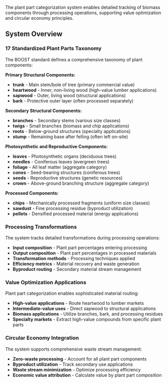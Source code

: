 The plant part categorization system enables detailed tracking of biomass components through processing operations, supporting value optimization and circular economy principles.

## System Overview

### 17 Standardized Plant Parts Taxonomy
The BOOST standard defines a comprehensive taxonomy of plant components:

**Primary Structural Components:**
- **trunk** - Main stem/bole of tree (primary commercial value)
- **heartwood** - Inner, non-living wood (high-value lumber applications)
- **sapwood** - Outer, living wood (structural applications)
- **bark** - Protective outer layer (often processed separately)

**Secondary Structural Components:**
- **branches** - Secondary stems (various size classes)
- **twigs** - Small branches (biomass and chip applications)
- **roots** - Below-ground structures (specialty applications)
- **stump** - Remaining base after felling (often left on-site)

**Photosynthetic and Reproductive Components:**
- **leaves** - Photosynthetic organs (deciduous trees)
- **needles** - Coniferous leaves (evergreen trees)
- **foliage** - All leaf matter (aggregate category)
- **cones** - Seed-bearing structures (coniferous trees)
- **seeds** - Reproductive structures (genetic resources)
- **crown** - Above-ground branching structure (aggregate category)

**Processed Components:**
- **chips** - Mechanically processed fragments (uniform size classes)
- **sawdust** - Fine processing residue (byproduct utilization)
- **pellets** - Densified processed material (energy applications)

### Processing Transformations
The system tracks detailed transformations during processing operations:
- **Input composition** - Plant part percentages entering processing
- **Output composition** - Plant part percentages in processed materials
- **Transformation methods** - Processing techniques applied
- **Efficiency metrics** - Material recovery and waste generation
- **Byproduct routing** - Secondary material stream management

### Value Optimization Applications
Plant part categorization enables sophisticated material routing:
- **High-value applications** - Route heartwood to lumber markets
- **Intermediate-value uses** - Direct sapwood to structural applications  
- **Biomass applications** - Utilize branches, bark, and processing residues
- **Specialty markets** - Extract high-value compounds from specific plant parts

### Circular Economy Integration
The system supports comprehensive waste stream management:
- **Zero-waste processing** - Account for all plant part components
- **Byproduct utilization** - Track secondary use applications
- **Waste stream minimization** - Optimize processing efficiency
- **Economic value attribution** - Calculate value by plant part composition